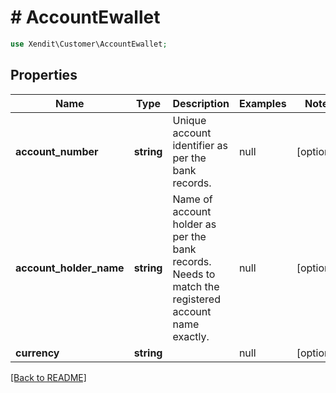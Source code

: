 # # AccountEwallet


```php
use Xendit\Customer\AccountEwallet;
```
## Properties

| Name | Type | Description | Examples | Notes |
| ------------ | ------------- | ------------- | ------------- | -------------|
| **account_number** | **string** | Unique account identifier as per the bank records. | null |  [optional] |
| **account_holder_name** | **string** | Name of account holder as per the bank records. Needs to match the registered account name exactly. | null |  [optional] |
| **currency** | **string** |  | null |  [optional] |


[[Back to README]](../../README.md)
